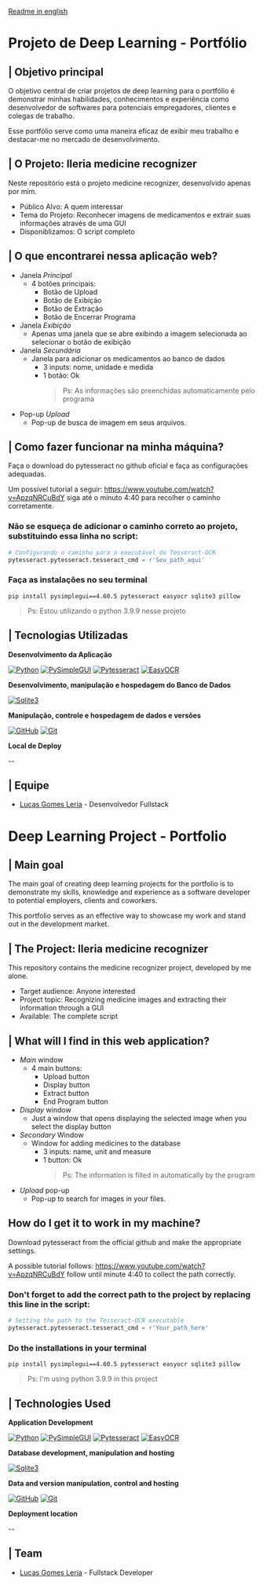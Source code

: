 [Readme in english]()

# Projeto de Deep Learning - Portfólio

## | Objetivo principal

O objetivo central de criar projetos de deep learning para o portfólio é demonstrar minhas habilidades, conhecimentos e experiência como desenvolvedor de softwares para potenciais empregadores, clientes e colegas de trabalho.

Esse portfólio serve como uma maneira eficaz de exibir meu trabalho e destacar-me no mercado de desenvolvimento.

## | O Projeto: lleria medicine recognizer

Neste repositório está o projeto medicine recognizer, desenvolvido apenas por mim.

- Público Alvo: A quem interessar
- Tema do Projeto: Reconhecer imagens de medicamentos e extrair suas informações através de uma GUI
- Disponiblizamos: O script completo

## | O que encontrarei nessa aplicação web?

- Janela _Principal_
  - 4 botões principais:
    - Botão de Upload
    - Botão de Exibição
    - Botão de Extração
    - Botão de Encerrar Programa
- Janela _Exibição_
  - Apenas uma janela que se abre exibindo a imagem selecionada ao selecionar o botão de exibição
- Janela _Secundária_
  - Janela para adicionar os medicamentos ao banco de dados
    - 3 inputs: nome, unidade e medida
    - 1 botão: Ok
      > Ps: As informações são preenchidas automaticamente pelo programa
- Pop-up _Upload_
  - Pop-up de busca de imagem em seus arquivos.

## | Como fazer funcionar na minha máquina?

Faça o download do pytesseract no github oficial e faça as configurações adequadas.

Um possível tutorial a seguir: https://www.youtube.com/watch?v=ApzqNRCuBdY siga até o minuto 4:40 para recolher o caminho corretamente.

### Não se esqueça de adicionar o caminho correto ao projeto, substituindo essa linha no script:

```python
# Configurando o caminho para o executável do Tesseract-OCR
pytesseract.pytesseract.tesseract_cmd = r'Seu_path_aqui'
```

### Faça as instalações no seu terminal

```
pip install pysimplegui==4.60.5 pytesseract easyocr sqlite3 pillow
```

> Ps: Estou utilizando o python 3.9.9 nesse projeto

## | Tecnologias Utilizadas

**Desenvolvimento da Aplicação**

[![Python](https://img.shields.io/badge/Python-FFFFFF?style=for-the-badge&logo=python&logoColor=000)](https://python.com/)
[![PySimpleGUI](https://img.shields.io/badge/PySimpleGUI-FFFFFF?style=for-the-badge&logo=python&logoColor=000)](https://github.com/PySimpleGUI)
[![Pytesseract](https://img.shields.io/badge/Pytesseract-FFFFFF?style=for-the-badge&logo=python&logoColor=000)](https://github.com/tesseract-ocr/tesseract)
[![EasyOCR](https://img.shields.io/badge/EasyOCR-FFFFFF?style=for-the-badge&logo=easyocr&logoColor=000)](https://github.com/JaidedAI/EasyOCR)

**Desenvolvimento, manipulação e hospedagem do Banco de Dados**

[![Sqlite3](https://img.shields.io/badge/Sqlite3-FFFFFF?style=for-the-badge&logo=sqlite&logoColor=000)](https://sqlite.com/)

**Manipulação, controle e hospedagem de dados e versões**

[![GitHub](https://img.shields.io/badge/GitHub-FFFFFF?style=for-the-badge&logo=github&logoColor=000)](https://docs.github.com/)
[![Git](https://img.shields.io/badge/Git-FFFFFF?style=for-the-badge&logo=git&logoColor=000)](https://git-scm.com/doc)

**Local de Deploy**

--

## | Equipe

* [Lucas Gomes Leria](https://www.linkedin.com/in/lucasleria/) - Desenvolvedor Fullstack

##

# Deep Learning Project - Portfolio

## | Main goal

The main goal of creating deep learning projects for the portfolio is to demonstrate my skills, knowledge and experience as a software developer to potential employers, clients and coworkers.

This portfolio serves as an effective way to showcase my work and stand out in the development market.

## | The Project: lleria medicine recognizer

This repository contains the medicine recognizer project, developed by me alone.

- Target audience: Anyone interested
- Project topic: Recognizing medicine images and extracting their information through a GUI
- Available: The complete script

## | What will I find in this web application?

- _Main_ window
  - 4 main buttons:
    - Upload button
    - Display button
    - Extract button
    - End Program button
- _Display_ window
  - Just a window that opens displaying the selected image when you select the display button
- _Secondary_ Window
  - Window for adding medicines to the database
    - 3 inputs: name, unit and measure
    - 1 button: Ok
      > Ps: The information is filled in automatically by the program
- _Upload_ pop-up
  - Pop-up to search for images in your files.

## How do I get it to work in my machine?

Download pytesseract from the official github and make the appropriate settings.

A possible tutorial follows: https://www.youtube.com/watch?v=ApzqNRCuBdY follow until minute 4:40 to collect the path correctly.

### Don't forget to add the correct path to the project by replacing this line in the script:

```python
# Setting the path to the Tesseract-OCR executable
pytesseract.pytesseract.tesseract_cmd = r'Your_path_here'
```

### Do the installations in your terminal

```
pip install pysimplegui==4.60.5 pytesseract easyocr sqlite3 pillow
```

> Ps: I'm using python 3.9.9 in this project

## | Technologies Used

**Application Development**

[![Python](https://img.shields.io/badge/Python-FFFFFF?style=for-the-badge&logo=python&logoColor=000)](https://python.com/)
[![PySimpleGUI](https://img.shields.io/badge/PySimpleGUI-FFFFFF?style=for-the-badge&logo=python&logoColor=000)](https://github.com/PySimpleGUI)
[![Pytesseract](https://img.shields.io/badge/Pytesseract-FFFFFF?style=for-the-badge&logo=python&logoColor=000)](https://github.com/tesseract-ocr/tesseract)
[![EasyOCR](https://img.shields.io/badge/EasyOCR-FFFFFF?style=for-the-badge&logo=easyocr&logoColor=000)](https://github.com/JaidedAI/EasyOCR)

**Database development, manipulation and hosting**

[![Sqlite3](https://img.shields.io/badge/Sqlite3-FFFFFF?style=for-the-badge&logo=sqlite&logoColor=000)](https://sqlite.com/)

**Data and version manipulation, control and hosting**

[![GitHub](https://img.shields.io/badge/GitHub-FFFFFF?style=for-the-badge&logo=github&logoColor=000)](https://docs.github.com/)
[![Git](https://img.shields.io/badge/Git-FFFFFF?style=for-the-badge&logo=git&logoColor=000)](https://git-scm.com/doc)

**Deployment location**

--

## | Team

* [Lucas Gomes Leria](https://www.linkedin.com/in/lucasleria/) - Fullstack Developer
